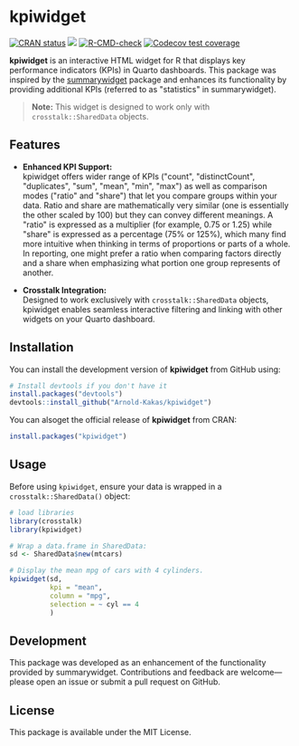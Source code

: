 
# kpiwidget

<!-- badges: start -->
[![CRAN
status](https://www.r-pkg.org/badges/version/kpiwidget)](https://cran.r-project.org/package=kpiwidget)
[![](https://cranlogs.r-pkg.org/badges/kpiwidget)](https://cran.r-project.org/package=kpiwidget)
[![R-CMD-check](https://github.com/Arnold-Kakas/kpiwidget/actions/workflows/R-CMD-check.yaml/badge.svg)](https://github.com/Arnold-Kakas/kpiwidget/actions/workflows/R-CMD-check.yaml)
[![Codecov test coverage](https://codecov.io/gh/Arnold-Kakas/kpiwidget/branch/main/graph/badge.svg)](https://app.codecov.io/gh/Arnold-Kakas/kpiwidget?branch=main)
<!-- badges: end -->

**kpiwidget** is an interactive HTML widget for R that displays key performance indicators (KPIs) in Quarto dashboards. This package was inspired by the [summarywidget](https://github.com/kent37/summarywidget) package and enhances its functionality by providing additional KPIs (referred to as "statistics" in summarywidget).

> **Note:** This widget is designed to work only with `crosstalk::SharedData` objects.

## Features

- **Enhanced KPI Support:**  
  kpiwidget offers wider range of KPIs ("count", "distinctCount", "duplicates", "sum", "mean", "min", "max") as well as comparison modes ("ratio" and "share") that let you compare groups within your data.
  Ratio and share are mathematically very similar (one is essentially the other scaled by 100) but they can convey different meanings. 
  A "ratio" is expressed as a multiplier (for example, 0.75 or 1.25) while "share" is expressed as a percentage (75% or 125%), which many find more intuitive when thinking in terms of proportions or parts of a whole. 
  In reporting, one might prefer a ratio when comparing factors directly and a share when emphasizing what portion one group represents of another. 

- **Crosstalk Integration:**  
  Designed to work exclusively with `crosstalk::SharedData` objects, kpiwidget enables seamless interactive filtering and linking with other widgets on your Quarto dashboard.

## Installation

You can install the development version of **kpiwidget** from GitHub using:

``` r
# Install devtools if you don't have it
install.packages("devtools")
devtools::install_github("Arnold-Kakas/kpiwidget")
```

You can alsoget the official release of **kpiwidget** from CRAN:

``` r
install.packages("kpiwidget")
```

## Usage

Before using `kpiwidget`, ensure your data is wrapped in a `crosstalk::SharedData()` object:

``` r
# load libraries
library(crosstalk)
library(kpiwidget)

# Wrap a data.frame in SharedData:
sd <- SharedData$new(mtcars)

# Display the mean mpg of cars with 4 cylinders.
kpiwidget(sd, 
          kpi = "mean", 
          column = "mpg",
          selection = ~ cyl == 4
          )
```

## Development

This package was developed as an enhancement of the functionality provided by summarywidget. Contributions and feedback are welcome—please open an issue or submit a pull request on GitHub.

## License

This package is available under the MIT License.
